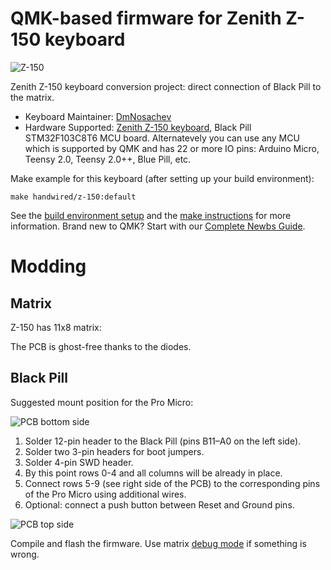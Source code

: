 # QMK-based firmware for Zenith Z-150 keyboard

![Z-150](https://i.imgur.com/zNTHmZa.jpg)

Zenith Z-150 keyboard conversion project: direct connection of Black Pill to the matrix.

* Keyboard Maintainer: [DmNosachev](https://github.com/DmNosachev)
* Hardware Supported: [Zenith Z-150 keyboard](https://deskthority.net/wiki/Zenith_Z-150), Black Pill STM32F103C8T6 MCU board. Alternatevely you can use any MCU which is supported by QMK and has 22 or more IO pins: Arduino Micro, Teensy 2.0, Teensy 2.0++, Blue Pill, etc.

Make example for this keyboard (after setting up your build environment):

    make handwired/z-150:default

See the [build environment setup](https://docs.qmk.fm/#/getting_started_build_tools) and the [make instructions](https://docs.qmk.fm/#/getting_started_make_guide) for more information. Brand new to QMK? Start with our [Complete Newbs Guide](https://docs.qmk.fm/#/newbs).

# Modding

## Matrix

Z-150 has 11x8 matrix:

The PCB is ghost-free thanks to the diodes.



## Black Pill
Suggested mount position for the Pro Micro:

![PCB bottom side](https://i.imgur.com/bb7zZD0.jpg)

1. Solder 12-pin header to the Black Pill (pins B11–A0 on the left side).
2. Solder two 3-pin headers for boot jumpers.
3. Solder 4-pin SWD header.
4. By this point rows 0-4 and all columns will be already in place.
5. Connect rows 5-9 (see right side of the PCB) to the corresponding pins of the Pro Micro using additional wires.
6. Optional: connect a push button between Reset and Ground pins.

![PCB top side](https://i.imgur.com/PVEXIxj.jpg)

Compile and flash the firmware. Use matrix [debug mode](https://docs.qmk.fm/#/feature_command) if something is wrong.